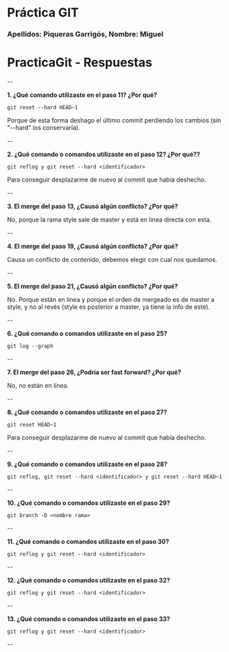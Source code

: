 
# Práctica GIT

### Apellidos: Piqueras Garrigós, Nombre: Miguel

# PracticaGit - Respuestas

--

**1. ¿Qué comando utilizaste en el paso 11? ¿Por qué?**

`git reset --hard HEAD~1` 

Porque de esta forma deshago el último commit perdiendo los cambios (sin "--hard" los conservaría).

--

**2. ¿Qué comando o comandos utilizaste en el paso 12? ¿Por qué??**

`git reflog y git reset --hard <identificador>` 

Para conseguir desplazarme de nuevo al commit que había deshecho.

--

**3. El merge del paso 13, ¿Causó algún conflicto? ¿Por qué?**

No, porque la rama style sale de master y está en linea directa con esta.

--

**4. El merge del paso 19, ¿Causó algún conflicto? ¿Por qué?**

Causa un conflicto de contenido, debemos elegir con cual nos quedamos.

--

**5. El merge del paso 21, ¿Causó algún conflicto? ¿Por qué?**

No. Porque están en linea y porque el orden de mergeado es de master a style, y no al revés (style es posterior a master, ya tiene la info de este).

--

**6. ¿Qué comando o comandos utilizaste en el paso 25?**

`git log --graph` 

--

**7. El merge del paso 26, ¿Podría ser fast forward? ¿Por qué?**


No, no están en línea.

--

**8. ¿Qué comando o comandos utilizaste en el paso 27?**

`git reset HEAD~1` 

Para conseguir desplazarme de nuevo al commit que había deshecho.

--

**9. ¿Qué comando o comandos utilizaste en el paso 28?**

`git reflog, git reset --hard <identificador> y git reset --hard HEAD~1` 

--

**10. ¿Qué comando o comandos utilizaste en el paso 29?**

`git branch -D <nombre rama>` 

--

**11. ¿Qué comando o comandos utilizaste en el paso 30?**

`git reflog y git reset --hard <identificador>` 

--

**12. ¿Qué comando o comandos utilizaste en el paso 32?**

`git reflog y git reset --hard <identificador>` 

--

**13. ¿Qué comando o comandos utilizaste en el paso 33?**

`git reflog y git reset --hard <identificador>` 

--